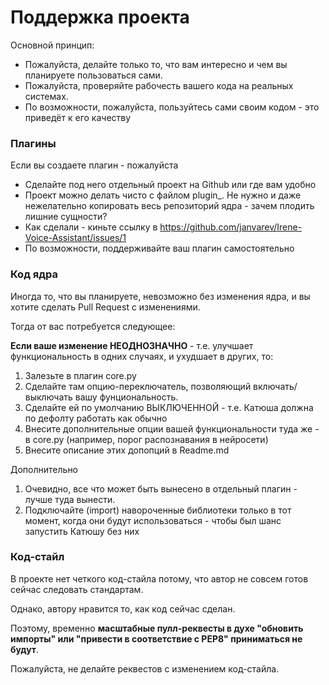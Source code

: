 # Поддержка проекта

Основной принцип:
* Пожалуйста, делайте только то, что вам интересно и чем вы планируете пользоваться сами.
* Пожалуйста, проверяйте рабочесть вашего кода на реальных системах.
* По возможности, пожалуйста, пользуйтесь сами своим кодом - это приведёт к его качеству

### Плагины

Если вы создаете плагин - пожалуйста
* Сделайте под него отдельный проект на Github или где вам удобно
* Проект можно делать чисто с файлом plugin_. Не нужно и даже нежелательно копировать весь репозиторий ядра - зачем плодить лишние сущности?
* Как сделали - киньте ссылку в https://github.com/janvarev/Irene-Voice-Assistant/issues/1
* По возможности, поддерживайте ваш плагин самостоятельно

### Код ядра

Иногда то, что вы планируете, невозможно без изменения ядра,
и вы хотите сделать Pull Request с изменениями.

Тогда от вас потребуется следующее:

**Если ваше изменение НЕОДНОЗНАЧНО** - т.е. улучшает функциональность
в одних случаях, и ухудшает в других, то:
1. Залезьте в плагин core.py
2. Сделайте там опцию-переключатель, позволяющий включать/выключать вашу фунциональность.
3. Сделайте ей по умолчанию ВЫКЛЮЧЕННОЙ - т.е. Катюша должна по дефолту работать как обычно
4. Внесите дополнительные опции вашей функциональности туда же - в core.py (например, порог распознавания в нейросети)
5. Внесите описание этих допопций в Readme.md

Дополнительно
1. Очевидно, все что может быть вынесено в отдельный плагин - лучше туда вынести.
2. Подключайте (import) навороченные библиотеки только в тот момент, когда они будут использоваться - чтобы был шанс запустить Катюшу без них


### Код-стайл

В проекте нет четкого код-стайла потому, что автор не совсем готов сейчас следовать стандартам.

Однако, автору нравится то, как код сейчас сделан.

Поэтому, временно **масштабные пулл-реквесты в духе "обновить импорты" или "привести в соответствие с PEP8" приниматься не будут**.

Пожалуйста, не делайте реквестов с изменением код-стайла.

